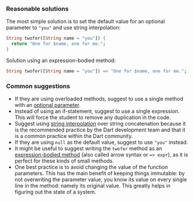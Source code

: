### Reasonable solutions

The most simple solution is to set the default value for an optional parameter to `"you"` and use 
string interpolation:

```dart
String twofer([String name = "you"]) {
  return "One for $name, one for me.";
}
```

Solution using an expression-bodied method:

```dart
String twofer([String name = "you"]) => "One for $name, one for me.";
```

### Common suggestions

- If they are using overloaded methods, suggest to use a single method with an 
[optional parameter][reference-optional-parameter].
- Instead of using an if-statement, suggest to use a single expression. This will force the student 
to remove any duplication in the code.
- Suggest using [string interpolation][reference-string-interpolation] over string concatenation
because it is the recommended practice by the Dart development team and that it is a common practice
within the Dart community.
- If they are using `null` as the default value, suggest to use `"you"` instead.
- It might be useful to suggest writing the `twofer` method as an 
[expression-bodied method][reference-expression-bodied-method] (also called arrow syntax or `=> expr`),
 as it is perfect for these kinds of small methods.
- One best practice is to avoid changing the value of the function parameters. This has the main
 benefit of keeping things immutable: by not overwriting the parameter value, you know its value on 
 every single line in the method: namely its original value. This greatly helps in figuring out the 
 state of a system.

[reference-optional-parameter]: https://dart.dev/guides/language/language-tour#default-parameter-values
[reference-string-interpolation]: https://dart.dev/guides/language/language-tour#strings
[reference-expression-bodied-method]: https://dart.dev/guides/language/language-tour#functions